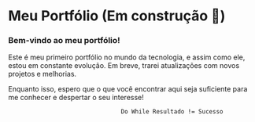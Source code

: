 
# Meu Portfólio (Em construção 💫)

### Bem-vindo ao meu portfólio! 
Este é meu primeiro portfólio no mundo da tecnologia, e assim como ele, estou em constante evolução. 
Em breve, trarei atualizações com novos projetos e melhorias.

Enquanto isso, espero que o que você encontrar aqui seja suficiente para me conhecer e despertar o seu interesse!

```bash
                                Do While Resultado != Sucesso
```